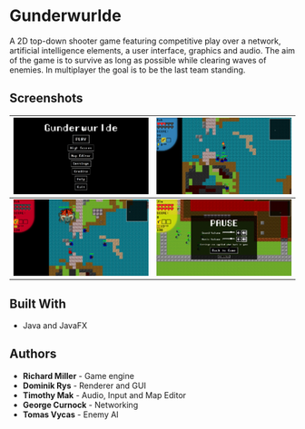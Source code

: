# Gunderwurlde

A 2D top-down shooter game featuring competitive play over a network, artificial intelligence elements, a user interface, graphics and audio. The aim of the game is to survive as long as possible while clearing waves of enemies. In multiplayer the goal is to be the last team standing.

## Screenshots

![Menu](/docs/img/screenshot1.png)  |  ![Game](/docs/img/screenshot2.png)
:----------------------------------:|:----------------------------------------:
![Boss](/docs/img/screenshot3.png)  |  ![Pause Menu](/docs/img/screenshot4.png)

## Built With

* Java and JavaFX

## Authors

* **Richard Miller** - Game engine
* **Dominik Rys** - Renderer and GUI
* **Timothy Mak** - Audio, Input and Map Editor
* **George Curnock** - Networking
* **Tomas Vycas** - Enemy AI
